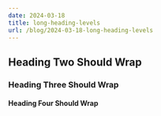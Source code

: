 ```yaml
---
date: 2024-03-18
title: long-heading-levels
url: /blog/2024-03-18-long-heading-levels
---
```


## Heading Two Should Wrap

### Heading Three Should Wrap

#### Heading Four Should Wrap
